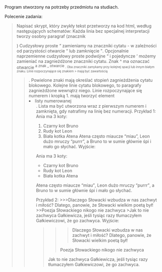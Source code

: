 Program stworzony na potrzeby przedmiotu na studiach.

Polecenie zadania:

<blockquote>

Napisać skrypt, który zwykły tekst przetworzy na kod html, według następujących schematów:
Każda linia bez specjalnej interpretacji tworzy osobny paragraf (znacznik <p>)
Cudzysłowy proste “ zamieniamy na znaczniki cytatu - w zależności od parzystości otwarcie <q> lub zamknięcie </q>. Opcjonalnie naprzemienne cudzysłowy proste podwójne “ i pojedyncze ‘ możemy zamieniać na zagnieżdżone znaczniki cytatu.
Znak ^ ma oznaczać otwarcie <sup> a znak _ otwarcie <sub>. Oba znaczniki zamykamy przy kolejnej spacji lub innym białym znaku.
Linie rozpoczynające się znakiem > mają być zawartością <blockquote>. Powielone znaki mają określać stopień zagnieżdżenia cytatu blokowego. Kolejne linie cytatu blokowego, to paragrafy zagnieżdżone wewnątrz niego.
Linie rozpoczynające się numerem i kropką 1. mają tworzyć element <li> listy numerowanej <ol>. Lista ma być utworzona wraz z pierwszym numerem i zamknięta, gdy natrafimy na linię bez numeracji.
Przykład 1:
Ania ma 3 koty:
1. Czarny kot Bruno
2. Rudy kot Leon
3. Biała kotka Atena
Atena często miaucze “miau”, Leon dużo mruczy “purrr”, a Bruno to w sumie głównie śpi i mało go słychać.
Wyjście:
<p>Ania ma 3 koty:</p>
<ul>
<li>Czarny kot Bruno</li>
<li>Rudy kot Leon</li>
<li>Biała kotka Atena</li>
</ul>
<p>Atena często miaucze <q>miau</q>, Leon dużo mruczy <q>purrr</q>, a Bruno to w sumie głównie śpi i mało go słychać.</p>
Przykład 2:
	>>>Dlaczego Słowacki wzbudza w nas zachwyt i miłość? Dlatego, panowie, że Słowacki wielkim poetą był!
	>>Poezja Słowackiego nikogo nie zachwyca
	>Jak to nie zachwyca Gałkiewicza, jeśli tysiąc razy tłumaczyłem Gałkiewiczowi, że go zachwyca.
Wyjście:
<blockquote>
<blockquote>
<blockquote>
<p>Dlaczego Słowacki wzbudza w nas zachwyt i miłość? Dlatego, panowie, że Słowacki wielkim poetą był!</p>
</blockquote>
<p>Poezja Słowackiego nikogo nie zachwyca<p>
</blockquote>
<p>Jak to nie zachwyca Gałkiewicza, jeśli tysiąc razy tłumaczyłem Gałkiewiczowi, że go zachwyca.<p>
</blockquote>
	
</blockquote>
